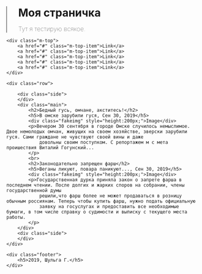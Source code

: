 <!DOCTYPE html lang="ru">
<html>

<head>
    <title>Веб-страничка Григория Шульги</title>
    <meta charset="UTF-8">
    <meta name="viewport" content="width=device-width, initial-scale=1">
    <link rel="stylesheet" href="css\styles.css">
</head>

<body>
    <div class="m-header">
        <h1 style="margin:0px; padding: 0px 0px 15px 30px;border-style:solid; border-width: 0px 0px 0px 1px;">Моя
            cтраничка</h1>
        <h3
            style="margin:0px; padding: 0px 0px 0px 30px; border-style:solid;border-width: 0px 0px 0px 1px; font-weight: lighter;">
            Тут я тестирую всякое.</h3>
    </div>

    <div class="m-top">
        <a href="#" class="m-top-item">Link</a>
        <a href="#" class="m-top-item">Link</a>
        <a href="#" class="m-top-item">Link</a>
        <a href="#" class="m-top-item">Link</a>
        <a href="#" class="m-top-item">Link</a>
    </div>

    <div class="row">

        <div class="side">
        </div>
        <div class="main">
            <h2>Бедный гусь, омчане, акститесь!</h2>
            <h5>В омске зарубили гуся, Сен 30, 2019</h5>
            <div class="fakeimg" style="height:200px;">Image</div>
            <p>Вечером 30 сентября в городе Омске случилось немыслимое. Двое немолодых омчан, живущих на своем хозяйстве, зверски зарубили гуся. Сами граждане не чувствуют своей вины и даже 
                довольны своим поступком. С репортажем м с мета проишествия Виталий Гогунский...
            </p>
            <br>
            <h2>Законодательно запрещен фарш</h2>
            <h5>Веганы ликуют, повара паникуют..., Сен 30, 2019</h5>
            <div class="fakeimg" style="height:200px;">Image</div>
            <p>Государственная дурка приняла закон о запрете фарша в последнем чтении. После долгих и жарких споров на собрании, члены государственной думы
                решили,что фарш более не может продаваться в розницу обычным россиянам. Теперь чтобы купить фарш, нужно подать официальную 
                заявку на госуслугах и предоставить все необходимые бумаги, в том числе справку о судимости и выписку с текущего места работы.
            </p>
        </div>
        <div class="side">
        </div>
    </div>

    <div class="footer">
        <h5>2019, Шульга Г.</h5>
    </div>

</body>

</html>